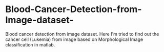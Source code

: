# Blood-Cancer-Detection-from-Image-dataset-
Blood cancer detection from image dataset. Here I'm tried to find out the cancer cell (Lukemia) from image based on Morphological Image classification in matlab. 
